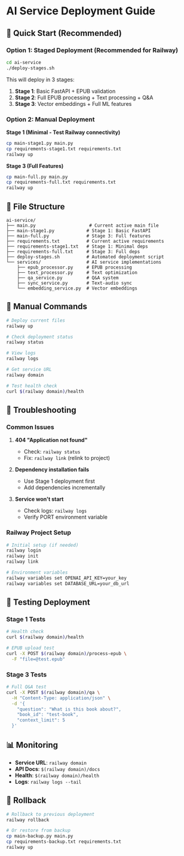 # AI Service Deployment Guide

## 🚀 Quick Start (Recommended)

### Option 1: Staged Deployment (Recommended for Railway)
```bash
cd ai-service
./deploy-stages.sh
```

This will deploy in 3 stages:
1. **Stage 1**: Basic FastAPI + EPUB validation
2. **Stage 2**: Full EPUB processing + Text processing + Q&A  
3. **Stage 3**: Vector embeddings + Full ML features

### Option 2: Manual Deployment

**Stage 1 (Minimal - Test Railway connectivity)**
```bash
cp main-stage1.py main.py
cp requirements-stage1.txt requirements.txt
railway up
```

**Stage 3 (Full Features)**
```bash
cp main-full.py main.py
cp requirements-full.txt requirements.txt
railway up
```

## 📁 File Structure

```
ai-service/
├── main.py                    # Current active main file
├── main-stage1.py            # Stage 1: Basic FastAPI
├── main-full.py              # Stage 3: Full features
├── requirements.txt          # Current active requirements
├── requirements-stage1.txt   # Stage 1: Minimal deps
├── requirements-full.txt     # Stage 3: Full deps
├── deploy-stages.sh          # Automated deployment script
└── services/                 # AI service implementations
    ├── epub_processor.py     # EPUB processing
    ├── text_processor.py     # Text optimization
    ├── qa_service.py         # Q&A system
    ├── sync_service.py       # Text-audio sync
    └── embedding_service.py  # Vector embeddings
```

## 🔧 Manual Commands

```bash
# Deploy current files
railway up

# Check deployment status
railway status

# View logs
railway logs

# Get service URL
railway domain

# Test health check
curl $(railway domain)/health
```

## 🐛 Troubleshooting

### Common Issues

1. **404 "Application not found"**
   - Check: `railway status`
   - Fix: `railway link` (relink to project)

2. **Dependency installation fails**
   - Use Stage 1 deployment first
   - Add dependencies incrementally

3. **Service won't start**
   - Check logs: `railway logs`
   - Verify PORT environment variable

### Railway Project Setup

```bash
# Initial setup (if needed)
railway login
railway init
railway link

# Environment variables
railway variables set OPENAI_API_KEY=your_key
railway variables set DATABASE_URL=your_db_url
```

## 🎯 Testing Deployment

### Stage 1 Tests
```bash
# Health check
curl $(railway domain)/health

# EPUB upload test
curl -X POST $(railway domain)/process-epub \
  -F "file=@test.epub"
```

### Stage 3 Tests
```bash
# Full Q&A test
curl -X POST $(railway domain)/qa \
  -H "Content-Type: application/json" \
  -d '{
    "question": "What is this book about?",
    "book_id": "test-book",
    "context_limit": 5
  }'
```

## 📊 Monitoring

- **Service URL**: `railway domain`
- **API Docs**: `$(railway domain)/docs`
- **Health**: `$(railway domain)/health`
- **Logs**: `railway logs --tail`

## 🔄 Rollback

```bash
# Rollback to previous deployment
railway rollback

# Or restore from backup
cp main-backup.py main.py
cp requirements-backup.txt requirements.txt
railway up
```